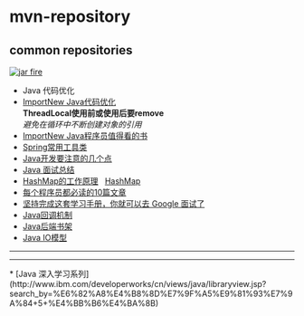#  mvn-repository
## common repositories
[![jar fire](http://cn.jarfire.org/img/logo.png "jar包搜索")](http://cn.jarfire.org/)

* Java 代码优化
* [ImportNew Java代码优化](http://www.importnew.com/21224.html)<br/>
<space>**ThreadLocal使用前或使用后要remove**<br/>
<space>*避免在循环中不断创建对象的引用*<br/>
* [ImportNew Java程序员值得看的书](http://www.importnew.com/21308.html)
* [Spring常用工具类](http://www.importnew.com/21413.html)
* [Java开发要注意的几个点](http://www.importnew.com/21453.html)
* [Java 面试总结](http://www.importnew.com/21445.html)
* [HashMap的工作原理](http://www.importnew.com/7099.html) &nbsp;&nbsp;[HashMap](https://github.com/WikiDown/mvn-repository/blob/master/JDK-1.8.0/HashMap.java)
* [每个程序员都必读的10篇文章](http://www.importnew.com/21527.html)
* [坚持完成这套学习手册，你就可以去 Google 面试了](http://geek.csdn.net/news/detail/107064)
* [Java回调机制](http://www.importnew.com/22031.html)
* [Java后端书架](http://www.importnew.com/22064.html)
* [Java IO模型](http://www.importnew.com/22019.html)
<hr/><hr/>
* [Java 深入学习系列](http://www.ibm.com/developerworks/cn/views/java/libraryview.jsp?search_by=%E6%82%A8%E4%B8%8D%E7%9F%A5%E9%81%93%E7%9A%84+5+%E4%BB%B6%E4%BA%8B)



